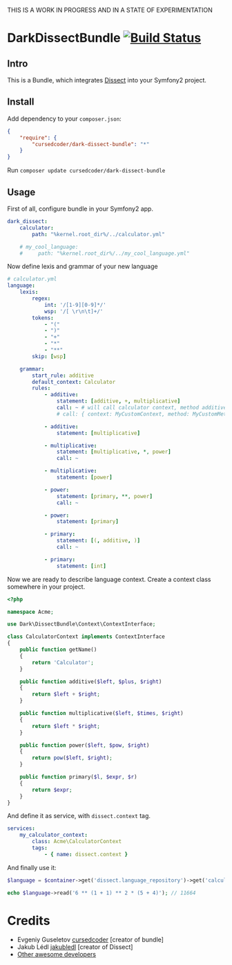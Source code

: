 THIS IS A WORK IN PROGRESS AND IN A STATE OF EXPERIMENTATION

DarkDissectBundle [![Build Status](https://travis-ci.org/cursedcoder/DarkDissectBundle.png?branch=master)](https://travis-ci.org/cursedcoder/DarkDissectBundle)
=================

Intro
-----
This is a Bundle, which integrates [Dissect](http://github.com/jakubledl/dissect) into your Symfony2 project.

Install
-------

Add dependency to your ``composer.json``:

```json
{
    "require": {
        "cursedcoder/dark-dissect-bundle": "*"
    }
}
```

Run ``composer update cursedcoder/dark-dissect-bundle``

Usage
-----
First of all, configure bundle in your Symfony2 app.

```yaml
dark_dissect:
    calculator:
        path: "%kernel.root_dir%/../calculator.yml"

    # my_cool_language:
    #     path: "%kernel.root_dir%/../my_cool_language.yml"
```

Now define lexis and grammar of your new language

```yaml
# calculator.yml
language:
    lexis:
        regex:
            int: '/[1-9][0-9]*/'
            wsp: '/[ \r\n\t]+/'
        tokens:
            - "("
            - ")"
            - "+"
            - "*"
            - "**"
        skip: [wsp]

    grammar:
        start_rule: additive
        default_context: Calculator
        rules:
            - additive:
                statement: [additive, +, multiplicative]
                call: ~ # will call calculator context, method additive by default
                # call: { context: MyCustomContext, method: MyCustomMethod }

            - additive:
                statement: [multiplicative]

            - multiplicative:
                statement: [multiplicative, *, power]
                call: ~

            - multiplicative:
                statement: [power]

            - power:
                statement: [primary, **, power]
                call: ~

            - power:
                statement: [primary]

            - primary:
                statement: [(, additive, )]
                call: ~

            - primary:
                statement: [int]
```

Now we are ready to describe language context.
Create a context class somewhere in your project.

```php
<?php

namespace Acme;

use Dark\DissectBundle\Context\ContextInterface;

class CalculatorContext implements ContextInterface
{
    public function getName()
    {
        return 'Calculator';
    }

    public function additive($left, $plus, $right)
    {
        return $left + $right;
    }

    public function multiplicative($left, $times, $right)
    {
        return $left * $right;
    }

    public function power($left, $pow, $right)
    {
        return pow($left, $right);
    }

    public function primary($l, $expr, $r)
    {
        return $expr;
    }
}
```

And define it as service, with ``dissect.context`` tag.

```yaml
services:
    my_calculator_context:
        class: Acme\CalculatorContext
        tags:
            - { name: dissect.context }
```

And finally use it:

```php
$language = $container->get('dissect.language_repository')->get('calculator');

echo $language->read('6 ** (1 + 1) ** 2 * (5 + 4)'); // 11664
```

Credits
=======
* Evgeniy Guseletov [cursedcoder](http://github.com/cursedcoder) [creator of bundle]
* Jakub Lédl [jakubledl](http://github.com/jakubledl) [creator of Dissect]
* [Other awesome developers](http://github.com/cursedcoder/DarkDissectBundle/contributors)

